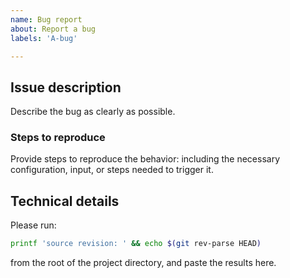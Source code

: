 ```yaml
---
name: Bug report
about: Report a bug
labels: 'A-bug'

---
```


## Issue description

Describe the bug as clearly as possible.

### Steps to reproduce

Provide steps to reproduce the behavior: including the necessary configuration,
input, or steps needed to trigger it.

## Technical details

Please run:

```bash
printf 'source revision: ' && echo $(git rev-parse HEAD)
```

from the root of the project directory, and paste the results here.
